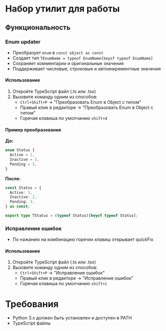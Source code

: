 # Набор утилит для работы

## Функциональность

### Enum updater

- Преобразует `enum` в `const object as const`
- Создает тип `TEnumName = typeof EnumName[keyof typeof EnumName]`
- Сохраняет комментарии и оригинальные значения
- Поддерживает числовые, строковые и автоинкрементные значения

#### Использование

1. Откройте TypeScript файл (.ts или .tsx)
2. Вызовите команду одним из способов:
   - `Ctrl+Shift+P` → "Преобразовать Enum в Object с типом"
   - Правый клик в редакторе → "Преобразовать Enum в Object с типом"
   - Горячая клавиша по умолчанию `shift+d`

#### Пример преобразования

**До:**

```typescript
enum Status {
  Active = 1,
  Inactive = 2,
  Pending = 3,
}
```

**После:**

```typescript
const Status = {
  Active: 1,
  Inactive: 2,
  Pending: 3,
} as const;

export type TStatus = (typeof Status)[keyof typeof Status];
```

### Исправление ошибок

- По нажанию на комбинацию горячих клавиш открывает quickFix

#### Использование

1. Откройте TypeScript файл (.ts или .tsx)
2. Вызовите команду одним из способов:
   - `Ctrl+Shift+P` → "Исправление ошибок"
   - Правый клик в редакторе → "Исправление ошибок"
   - Горячая клавиша по умолчанию `shift+i`

# Требования

- Python 3.x должен быть установлен и доступен в PATH
- TypeScript файлы
